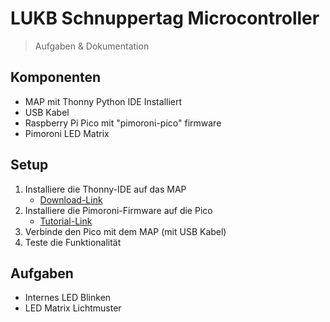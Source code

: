 # LUKB Schnuppertag Microcontroller
> Aufgaben & Dokumentation

## Komponenten
* MAP mit Thonny Python IDE Installiert
* USB Kabel
* Raspberry Pi Pico mit "pimoroni-pico" firmware
* Pimoroni LED Matrix

## Setup
1. Installiere die Thonny-IDE auf das MAP
    * [Download-Link](https://thonny.org/)
2. Installiere die Pimoroni-Firmware auf die Pico
    * [Tutorial-Link](https://learn.pimoroni.com/article/getting-started-with-pico#installing-the-custom-firmware)
3. Verbinde den Pico mit dem MAP (mit USB Kabel)
4. Teste die Funktionalität

## Aufgaben
* Internes LED Blinken
* LED Matrix Lichtmuster
